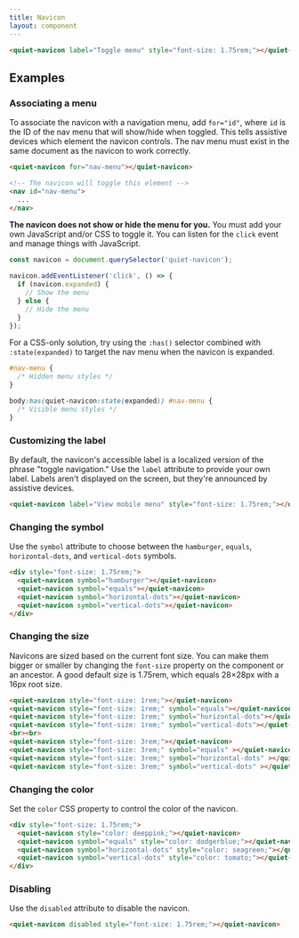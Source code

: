 ```yaml
---
title: Navicon
layout: component
---
```


```html {.example}
<quiet-navicon label="Toggle menu" style="font-size: 1.75rem;"></quiet-navicon>
```

## Examples

### Associating a menu

To associate the navicon with a navigation menu, add `for="id"`, where `id` is the ID of the nav menu that will show/hide when toggled. This tells assistive devices which element the navicon controls. The nav menu must exist in the same document as the navicon to work correctly.

```html
<quiet-navicon for="nav-menu"></quiet-navicon>

<!-- The navicon will toggle this element -->
<nav id="nav-menu">
  ...
</nav>
```

**The navicon does not show or hide the menu for you.** You must add your own JavaScript and/or CSS to toggle it. You can listen for the `click` event and manage things with JavaScript.

```js
const navicon = document.querySelector('quiet-navicon');

navicon.addEventListener('click', () => {
  if (navicon.expanded) {
    // Show the menu
  } else {
    // Hide the menu
  }
});
```

For a CSS-only solution, try using the `:has()` selector combined with `:state(expanded)` to target the nav menu when the navicon is expanded.

```css
#nav-menu {
  /* Hidden menu styles */
}

body:has(quiet-navicon:state(expanded)) #nav-menu {
  /* Visible menu styles */
}
```

### Customizing the label

By default, the navicon's accessible label is a localized version of the phrase "toggle navigation." Use the `label` attribute to provide your own label. Labels aren't displayed on the screen, but they're announced by assistive devices.

```html {.example}
<quiet-navicon label="View mobile menu" style="font-size: 1.75rem;"></quiet-navicon>
```

### Changing the symbol

Use the `symbol` attribute to choose between the `hamburger`, `equals`, `horizontal-dots`, and `vertical-dots` symbols.

```html {.example}
<div style="font-size: 1.75rem;">
  <quiet-navicon symbol="hamburger"></quiet-navicon>
  <quiet-navicon symbol="equals"></quiet-navicon>
  <quiet-navicon symbol="horizontal-dots"></quiet-navicon>
  <quiet-navicon symbol="vertical-dots"></quiet-navicon>
</div>
```

### Changing the size

Navicons are sized based on the current font size. You can make them bigger or smaller by changing the `font-size` property on the component or an ancestor. A good default size is 1.75rem, which equals 28&times;28px with a 16px root size.

```html {.example}
<quiet-navicon style="font-size: 1rem;"></quiet-navicon>
<quiet-navicon style="font-size: 1rem;" symbol="equals"></quiet-navicon>
<quiet-navicon style="font-size: 1rem;" symbol="horizontal-dots"></quiet-navicon>
<quiet-navicon style="font-size: 1rem;" symbol="vertical-dots"></quiet-navicon>
<br><br>
<quiet-navicon style="font-size: 3rem;"></quiet-navicon>
<quiet-navicon style="font-size: 3rem;" symbol="equals" ></quiet-navicon>
<quiet-navicon style="font-size: 3rem;" symbol="horizontal-dots" ></quiet-navicon>
<quiet-navicon style="font-size: 3rem;" symbol="vertical-dots" ></quiet-navicon>
```

### Changing the color

Set the `color` CSS property to control the color of the navicon.

```html {.example}
<div style="font-size: 1.75rem;">
  <quiet-navicon style="color: deeppink;"></quiet-navicon>
  <quiet-navicon symbol="equals" style="color: dodgerblue;"></quiet-navicon>
  <quiet-navicon symbol="horizontal-dots" style="color: seagreen;"></quiet-navicon>
  <quiet-navicon symbol="vertical-dots" style="color: tomato;"></quiet-navicon>
</div>
```

### Disabling

Use the `disabled` attribute to disable the navicon.

```html {.example}
<quiet-navicon disabled style="font-size: 1.75rem;"></quiet-navicon>
```
